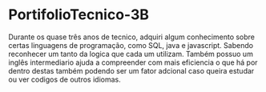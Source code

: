 # PortifolioTecnico-3B
Durante os quase três anos de tecnico, adquiri algum conhecimento sobre certas linguagens de programação, como SQL, java e javascript. Sabendo reconhecer um tanto da logica que cada um utilizam. Também possuo um inglês intermediario ajuda a compreender com mais eficiencia o que há por dentro destas também podendo ser um fator adcional caso queira estudar ou ver codigos de outros idiomas. 
